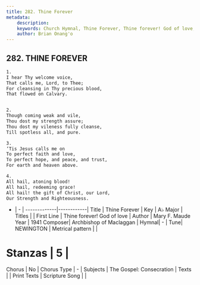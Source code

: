 ```yaml
---
title: 282. Thine Forever
metadata:
    description: 
    keywords: Church Hymnal, Thine Forever, Thine forever! God of love, 
    author: Brian Onang'o
---
```



## 282. THINE FOREVER

```txt
1.
I hear Thy welcome voice,
That calls me, Lord, to Thee;
For cleansing in Thy precious blood,
That flowed on Calvary.


2.
Though coming weak and vile,
Thou dost my strength assure;
Thou dost my vileness fully cleanse,
Till spotless all, and pure.

3.
‘Tis Jesus calls me on
To perfect faith and love,
To perfect hope, and peace, and trust,
For earth and heaven above.

4.
All hail, atoning blood!
All hail, redeeming grace!
All hail! the gift of Christ, our Lord,
Our Strength and Righteousness.
```

- |   -  |
-------------|------------|
Title | Thine Forever |
Key | A♭ Major |
Titles |  |
First Line | Thine forever! God of love |
Author | Mary F. Maude
Year | 1941
Composer| Archbishop of Maclaggan |
Hymnal|  - |
Tune| NEWINGTON |
Metrical pattern | |
# Stanzas | 5 |
Chorus | No |
Chorus Type | - |
Subjects | The Gospel: Consecration |
Texts |  |
Print Texts | 
Scripture Song |  |
  
